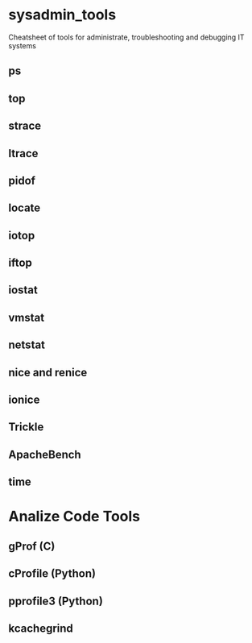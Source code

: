 # sysadmin_tools
Cheatsheet of tools for administrate, troubleshooting and debugging IT systems

## ps

## top

## strace

## ltrace

## pidof

## locate

## iotop

## iftop

## iostat

## vmstat

## netstat

## nice and renice

## ionice

## Trickle

## ApacheBench

## time

# Analize Code Tools

## gProf (C)

## cProfile (Python)

## pprofile3 (Python)

## kcachegrind

